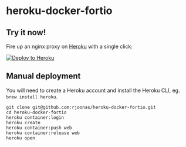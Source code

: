 # heroku-docker-fortio

## Try it now!

Fire up an nginx proxy on [Heroku](https://www.heroku.com/) with a single click:

[![Deploy to Heroku](https://www.herokucdn.com/deploy/button.svg)](https://www.heroku.com/deploy?template=https://github.com/rgnu/heroku-docker-fortio)

## Manual deployment

You will need to create a Heroku account and install the Heroku CLI, eg.
`brew install heroku`.

```
git clone git@github.com:rjoonas/heroku-docker-fortio.git
cd heroku-docker-fortio
heroku container:login
heroku create
heroku container:push web
heroku container:release web
heroku open
```
